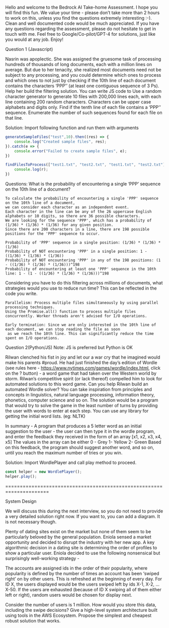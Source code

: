 Hello and welcome to the Bedrock AI Take-home Assessment. I hope you will find this fun. We value your time - please don’t take more than 2 hours to work on this, unless you find the questions extremely interesting :-). Clean and well documented code would be much appreciated. If you have any questions regarding the assessment, please do not hesitate to get in touch with me. Feel free to Google/Co-pilot/GPT-4 for solutions, just like you would at any job. Enjoy!


Question 1 (Javascript)

Nasrin was apoplectic. She was assigned the gruesome task of processing hundreds of thousands of long documents, each with a million lines on average. But due to her tenacity, she realized most documents need not be subject to any processing, and you could determine which ones to process and which ones to not just by checking if the 10th line of each document contains the characters ‘PPP’’ (at least one contiguous sequence of 3 Ps).
Help her build the filtering solution.
You can write JS code to
Use a random character generator to generate 10 files with 200,000 lines each, with each line containing 200 random characters. Characters can be upper case alphabets and digits only.
Find if the tenth line of each file contains a ‘PPP’’ sequence. Enumerate the number of such sequences found for each file on that line.

Solution:
Import following function and run them with arguments
```javascript
generateSampleFiles("test",10).then((res) => {
    console.log("Created sample files", res);
}).catch(e => {
    console.error("Failed to create sample files", e);
})

findFilesToProcess(["test1.txt", "test2.txt", "test1.txt", "test2.txt"], 0).then((r) => {
    console.log(r);
})
```

Questions:
What is the probability of encountering a single ‘PPP’ sequence on the 10th line of a document?

```
To calculate the probability of encountering a single 'PPP' sequence on the 10th line of a document,
we can consider each character as an independent event.
Each character in the line can be any of the 26 uppercase English alphabets or 10 digits, so there are 36 possible characters.
We are looking for the sequence 'PPP', which has a probability of (1/36) * (1/36) * (1/36) for any given position.
Since there are 200 characters in a line, there are 198 possible positions for the 'PPP' sequence to occur.

Probability of 'PPP' sequence in a single position: (1/36) * (1/36) * (1/36)
Probability of NOT encountering 'PPP' in a single position: 1 - ((1/36) * (1/36) * (1/36))
Probability of NOT encountering 'PPP' in any of the 198 positions: (1 - ((1/36) * (1/36) * (1/36)))^198
Probability of encountering at least one 'PPP' sequence in the 10th line: 1 - (1 - ((1/36) * (1/36) * (1/36)))^198
```

Considering you have to do this filtering across millions of documents, what strategies would you use to reduce run time? This can be reflected in the code you write.
```
Parallelism: Process multiple files simultaneously by using parallel processing techniques.
Using the Promise.all() function to process multiple files concurrently. Worker threads aren't advised for I/O operations.

Early termination: Since we are only interested in the 10th line of each document, we can stop reading the file as soon
 as we reach the 10th line. This can significantly reduce the time spent on I/O operations.
```

Question 2(Python/JS)
Note: JS is preferred but Python is OK

Rilwan clenched his fist in joy and let our a war cry that he imagined would make his parents #proud. He had just finished the day’s edition of Wordle (see rules here - https://www.nytimes.com/games/wordle/index.html, click on the ? button) - a word game that had taken over the Western world by storm. Rilwan’s competitive spirit (or lack thereof) compelled him to look for automated solutions to this word game. Can you help Rilwan build an automated Wordle solver? You can take inspiration from principles and concepts in linguistics, natural language processing, information theory, phonetics, computer science and so on. The solution would be a program that would try to solve the game in the least number of turns by providing the user with words to enter at each step. You can use any library for getting the initial word lists.  (eg: NLTK)

In summary - A program that produces a 5 letter word as an initial suggestion to the user - the user can then type it in the wordle program, and enter the feedback they received in the form of an array [x1, x2, x3, x4, x5]
The values in the array can be either
0 - Grey
1- Yellow
2- Green
Based on this feedback, the program should suggest another word, and so on, until you reach the maximum number of tries or you win.

Solution:
Import WordlePlayer and call play method to proceed.
```javascript
const helper = new WordlePlayer();
helper.play();
```

=====================================================================

System Design

We will discuss this during the next interview, so you do not need to provide a very detailed solution right now. If you want to, you can add a diagram. It is not necessary though.

Plenty of dating sites exist on the market but none of them seem to be particularly beloved by the general population. Eniola sensed a market opportunity and decided to disrupt the industry with her new app. A key algorithmic decision in a dating site is determining the order of profiles to show a particular user. Eniola decided to use the following nonsensical but surprisingly well-working strategy -

The accounts are assigned ids in the order of their popularity, where popularity is defined by the number of times an account has been ‘swiped right’ on by other users. This is refreshed at the beginning of every day. For ID X, the users displayed would be the users swiped left by ids X-1, X-2, … X-50. If the users are exhausted (because of ID X swiping all of them either left or right), random users would be chosen for display next.

Consider the number of users is 1 million. How would you store this data, including the swipe decisions? Give a high-level system architecture built using tools in the AWS Ecosystem. Propose the simplest and cheapest robust solution that works. 

